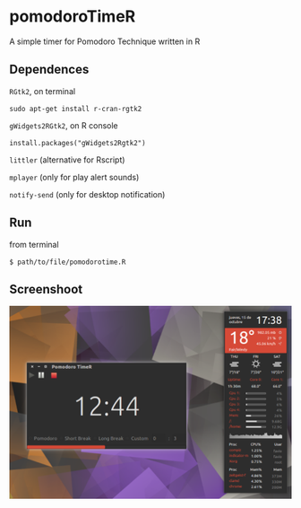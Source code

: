# pomodoroTimeR
A simple timer for Pomodoro Technique written in R

## Dependences

`RGtk2`, on terminal 

    sudo apt-get install r-cran-rgtk2

`gWidgets2RGtk2`, on R console

    install.packages("gWidgets2Rgtk2")
  
`littler` (alternative for Rscript)  

`mplayer` (only for play alert sounds)  

`notify-send` (only for desktop notification)  

## Run

from terminal

    $ path/to/file/pomodorotime.R

## Screenshoot

![Screenshot](/screenshot.png)
